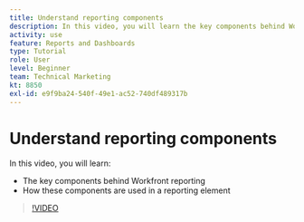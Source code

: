 ```yaml
---
title: Understand reporting components
description: In this video, you will learn the key components behind Workfront reporting and how these are used in a reporting element in [!DNL  Workfront].
activity: use
feature: Reports and Dashboards
type: Tutorial
role: User
level: Beginner
team: Technical Marketing
kt: 8850
exl-id: e9f9ba24-540f-49e1-ac52-740df489317b
---
```

# Understand reporting components

In this video, you will learn:

* The key components behind Workfront reporting
* How these components are used in a reporting element

>[!VIDEO](https://video.tv.adobe.com/v/335146/?quality=12)
